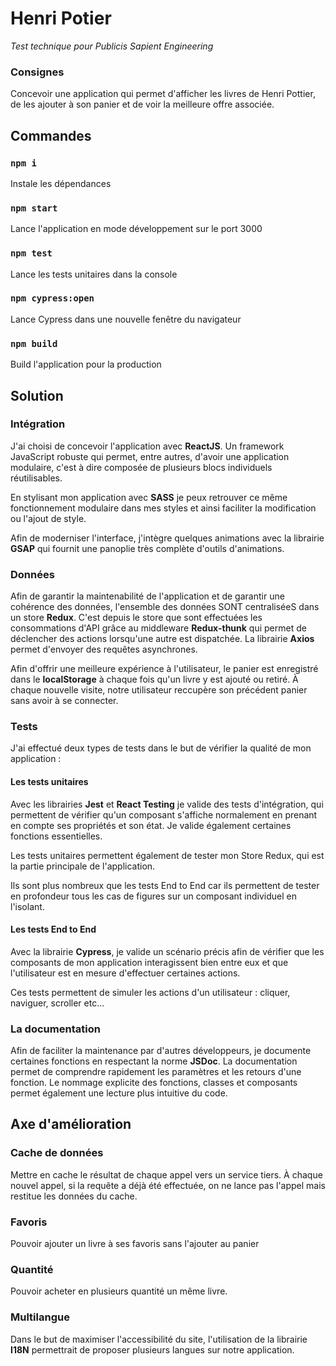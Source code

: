 # Henri Potier
*Test technique pour Publicis Sapient Engineering*


### Consignes

Concevoir une application qui permet d'afficher les livres de Henri Pottier, de les ajouter à son panier et de voir la meilleure offre associée. 

## Commandes

### `npm i`
Instale les dépendances 
### `npm start`
Lance l'application en mode développement sur le port 3000
### `npm test`
Lance les tests unitaires dans la console
### `npm cypress:open`
Lance Cypress dans une nouvelle fenêtre du navigateur
### `npm build`
Build l'application pour la production


## Solution

### Intégration

J'ai choisi de concevoir l'application avec **ReactJS**. Un framework JavaScript robuste qui permet, entre autres, d'avoir une application modulaire, c'est à dire composée de plusieurs blocs individuels réutilisables.

En stylisant mon application avec **SASS** je peux retrouver ce même fonctionnement modulaire dans mes styles et ainsi faciliter la modification ou l'ajout de style.

Afin de moderniser l'interface, j'intègre quelques animations avec la librairie **GSAP** qui fournit une panoplie très complète d'outils d'animations.

### Données

Afin de garantir la maintenabilité de l'application et de garantir une cohérence des données, l'ensemble des données SONT centraliséeS dans un store **Redux**. C'est depuis le store que sont effectuées les consommations d'API grâce au middleware **Redux-thunk** qui permet de déclencher des actions lorsqu'une autre est dispatchée. La librairie **Axios** permet d'envoyer des requêtes asynchrones. 

Afin d'offrir une meilleure expérience à l'utilisateur, le panier est enregistré dans le **localStorage** à chaque fois qu'un livre y est ajouté ou retiré. À chaque nouvelle visite, notre utilisateur reccupère son précédent panier sans avoir à se connecter. 

### Tests

J'ai effectué deux types de tests dans le but de vérifier la qualité de mon application : 

#### Les tests unitaires

Avec les librairies **Jest** et **React Testing** je valide des tests d'intégration, qui  permettent de vérifier qu'un composant s'affiche normalement en prenant en compte ses propriétés et son état. Je valide également certaines fonctions essentielles. 

Les tests unitaires permettent également de tester mon Store Redux, qui est la partie principale de l'application. 

Ils sont plus nombreux que les tests End to End car ils permettent de tester en profondeur tous les cas de figures sur un composant individuel en l'isolant.

#### Les tests End to End

Avec la librairie **Cypress**, je valide un scénario précis afin de vérifier que les composants de mon application interagissent bien entre eux et que l'utilisateur est en mesure d'effectuer certaines actions.

Ces tests permettent de simuler les actions d'un utilisateur : cliquer, naviguer, scroller etc...

### La documentation

Afin de faciliter la maintenance par d'autres développeurs, je documente certaines fonctions en respectant la norme **JSDoc**. La documentation permet de comprendre rapidement les paramètres et les retours d'une fonction. Le nommage explicite des fonctions, classes et composants permet également une lecture plus intuitive du code.


## Axe d'amélioration


### Cache de données

Mettre en cache le résultat de chaque appel vers un service tiers. À chaque nouvel appel, si la requête a déjà été effectuée, on ne lance pas l'appel mais restitue les données du cache. 

### Favoris

Pouvoir ajouter un livre à ses favoris sans l'ajouter au panier

### Quantité

Pouvoir acheter en plusieurs quantité un même livre.

### Multilangue

Dans le but de maximiser l'accessibilité du site, l'utilisation de la librairie **I18N** permettrait de proposer plusieurs langues sur notre application. 










